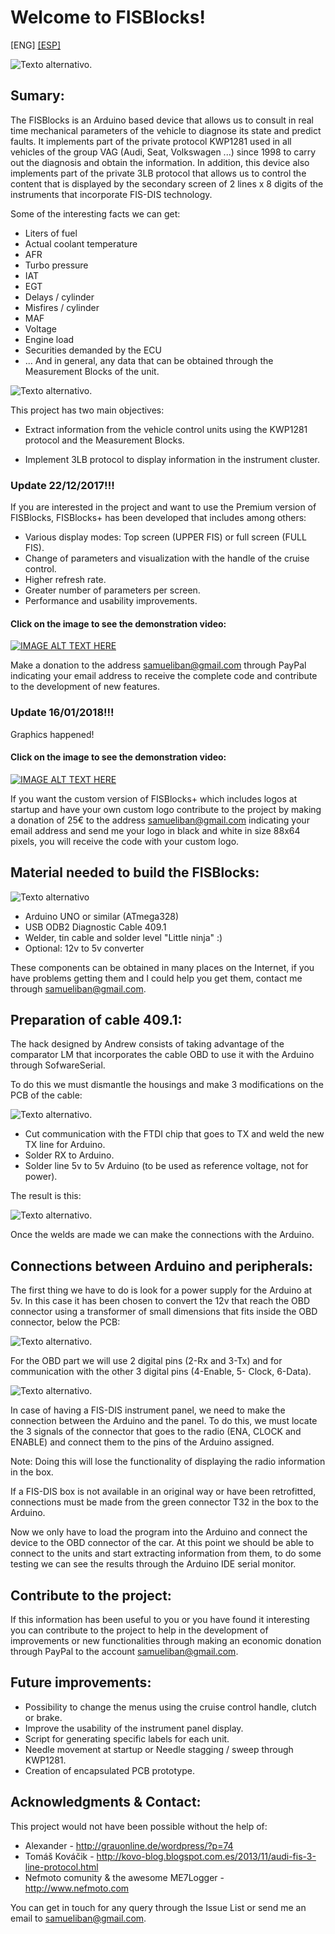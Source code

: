 # Welcome to FISBlocks!

[ENG]
[[ESP]](./ReadmeESP.md)

![Texto alternativo](media/main2.jpg "FIS-Blocks").


## Sumary:

The FISBlocks is an Arduino based device that allows us to consult in real time mechanical parameters of the vehicle to diagnose its state and predict faults. It implements part of the private protocol KWP1281 used in all vehicles of the group VAG (Audi, Seat, Volkswagen ...) since 1998 to carry out the diagnosis and obtain the information. In addition, this device also implements part of the private 3LB protocol that allows us to control the content that is displayed by the secondary screen of 2 lines x 8 digits of the instruments that incorporate FIS-DIS technology.

Some of the interesting facts we can get:
* Liters of fuel
* Actual coolant temperature
* AFR
* Turbo pressure
* IAT
* EGT
* Delays / cylinder
* Misfires / cylinder
* MAF
* Voltage
* Engine load
* Securities demanded by the ECU
* ... And in general, any data that can be obtained through the Measurement Blocks of the unit.

![Texto alternativo](media/fis2.gif "FIS-Blocks").

This project has two main objectives:

* Extract information from the vehicle control units using the KWP1281 protocol and the Measurement Blocks.

* Implement 3LB protocol to display information in the instrument cluster.

### Update 22/12/2017!!!

If you are interested in the project and want to use the Premium version of FISBlocks, FISBlocks+ has been developed that includes among others:

* Various display modes: Top screen (UPPER FIS) or full screen (FULL FIS).
* Change of parameters and visualization with the handle of the cruise control.
* Higher refresh rate.
* Greater number of parameters per screen.
* Performance and usability improvements.

#### Click on the image to see the demonstration video:

[![IMAGE ALT TEXT HERE](/media/fisblocksplus.jpg)](https://www.youtube.com/watch?v=hIhcAbNPSvY)

Make a donation to the address samueliban@gmail.com through PayPal indicating your email address to receive the complete code and contribute to the development of new features.

### Update 16/01/2018!!!

Graphics happened!

#### Click on the image to see the demonstration video:

[![IMAGE ALT TEXT HERE](/media/fisblockspluscustom.jpg)](https://www.youtube.com/watch?v=ZmHX70X5kU)

If you want the custom version of FISBlocks+ which includes logos at startup and have your own custom logo contribute to the project by making a donation of 25€ to the address samueliban@gmail.com indicating your email address and send me your logo in black and white in size 88x64 pixels, you will receive the code with your custom logo.

## Material needed to build the FISBlocks:

![Texto alternativo](media/components.jpg "Components")

* Arduino UNO or similar (ATmega328)
* USB ODB2 Diagnostic Cable 409.1
* Welder, tin cable and solder level "Little ninja" :)
* Optional: 12v to 5v converter

These components can be obtained in many places on the Internet, if you have problems getting them and I could help you get them, contact me through samueliban@gmail.com.


## Preparation of cable 409.1:

The hack designed by Andrew consists of taking advantage of the comparator LM that incorporates the cable OBD to use it with the Arduino through SofwareSerial.

To do this we must dismantle the housings and make 3 modifications on the PCB of the cable:

![Texto alternativo](media/hackobd.jpg "Hack").

* Cut communication with the FTDI chip that goes to TX and weld the new TX line for Arduino.
* Solder RX to Arduino.
* Solder line 5v to 5v Arduino (to be used as reference voltage, not for power).

The result is this:

![Texto alternativo](media/obd2.jpg "OBD").

Once the welds are made we can make the connections with the Arduino.


## Connections between Arduino and peripherals:

The first thing we have to do is look for a power supply for the Arduino at 5v. In this case it has been chosen to convert the 12v that reach the OBD connector using a transformer of small dimensions that fits inside the OBD connector, below the PCB:

![Texto alternativo](media/obdsupply.jpg "OBD & supply").

For the OBD part we will use 2 digital pins (2-Rx and 3-Tx) and for communication with the other 3 digital pins (4-Enable, 5- Clock, 6-Data).

![Texto alternativo](media/obdArdu.jpg "OBD, supply & Arduino").

In case of having a FIS-DIS instrument panel, we need to make the connection between the Arduino and the panel. To do this, we must locate the 3 signals of the connector that goes to the radio (ENA, CLOCK and ENABLE) and connect them to the pins of the Arduino assigned.

Note: Doing this will lose the functionality of displaying the radio information in the box.

If a FIS-DIS box is not available in an original way or have been retrofitted, connections must be made from the green connector T32 in the box to the Arduino.

Now we only have to load the program into the Arduino and connect the device to the OBD connector of the car. At this point we should be able to connect to the units and start extracting information from them, to do some testing we can see the results through the Arduino IDE serial monitor.


## Contribute to the project:

If this information has been useful to you or you have found it interesting you can contribute to the project to help in the development of improvements or new functionalities through making an economic donation through PayPal to the account samueliban@gmail.com.


## Future improvements:

* Possibility to change the menus using the cruise control handle, clutch or brake.
* Improve the usability of the instrument panel display.
* Script for generating specific labels for each unit.
* Needle movement at startup or Needle stagging / sweep through KWP1281.
* Creation of encapsulated PCB prototype.


## Acknowledgments & Contact:

This project would not have been possible without the help of:

* Alexander - http://grauonline.de/wordpress/?p=74
* Tomáš Kováčik - http://kovo-blog.blogspot.com.es/2013/11/audi-fis-3-line-protocol.html
* Nefmoto comunity & the awesome ME7Logger - http://www.nefmoto.com

You can get in touch for any query through the Issue List or send me an email to samueliban@gmail.com.
